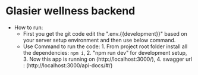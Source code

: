 # Glasier wellness backend 
* How to run:
    * First you get the git code edit the ".env.{{development}}" based on your server setup environment and then use below command.
    * Use Command to run the code:
          1.  From project root folder install all the dependencies: `npm i`,
          2.  "npm run dev" for development setup,      
          3.  Now this app is  running on (http://localhost:3000/),
          4.  swagger url : (http://localhost:3000/api-docs/#/) 
